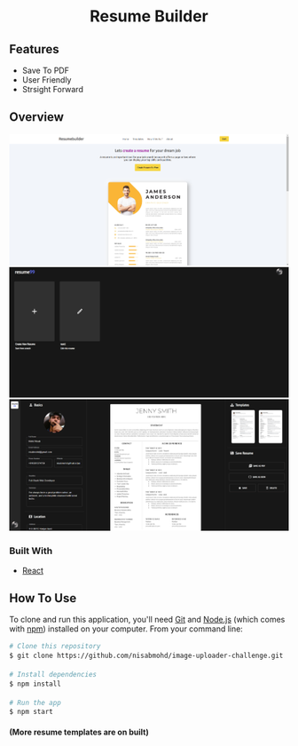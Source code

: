 <h1 align="center">Resume Builder</h1>


##  Features
- Save To PDF
- User Friendly
- Strsight Forward
## Overview

<img src="images/1.png">
<br>
<img src="images/2.png">
<br>
<img src="images/3.png">

### Built With

- [React](https://reactjs.org/)
<!-- - [Firebase](https://firebase.google.com/) -->

## How To Use

<!-- Example: -->

To clone and run this application, you'll need [Git](https://git-scm.com) and [Node.js](https://nodejs.org/en/download/) (which comes with [npm](http://npmjs.com)) installed on your computer. From your command line:

```bash
# Clone this repository
$ git clone https://github.com/nisabmohd/image-uploader-challenge.git

# Install dependencies
$ npm install

# Run the app
$ npm start
```

#### (More resume templates are on built)
